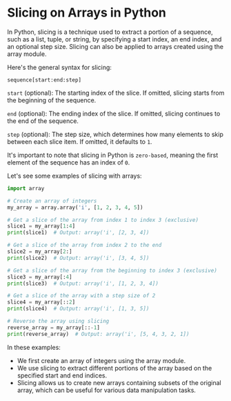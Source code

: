 # Slicing on Arrays in Python

In Python, slicing is a technique used to extract a portion of a sequence, such as a list, tuple, or string, by specifying a start index, an end index, and an optional step size. Slicing can also be applied to arrays created using the array module.

Here's the general syntax for slicing:

```
sequence[start:end:step]
```

`start` (optional): The starting index of the slice. If omitted, slicing starts from the beginning of the sequence.

`end` (optional): The ending index of the slice. If omitted, slicing continues to the end of the sequence.

`step` (optional): The step size, which determines how many elements to skip between each slice item. If omitted, it defaults to `1`.


It's important to note that slicing in Python is `zero-based`, meaning the first element of the sequence has an index of `0`.

Let's see some examples of slicing with arrays:

```python
import array

# Create an array of integers
my_array = array.array('i', [1, 2, 3, 4, 5])

# Get a slice of the array from index 1 to index 3 (exclusive)
slice1 = my_array[1:4]
print(slice1)  # Output: array('i', [2, 3, 4])

# Get a slice of the array from index 2 to the end
slice2 = my_array[2:]
print(slice2)  # Output: array('i', [3, 4, 5])

# Get a slice of the array from the beginning to index 3 (exclusive)
slice3 = my_array[:4]
print(slice3)  # Output: array('i', [1, 2, 3, 4])

# Get a slice of the array with a step size of 2
slice4 = my_array[::2]
print(slice4)  # Output: array('i', [1, 3, 5])

# Reverse the array using slicing
reverse_array = my_array[::-1]
print(reverse_array)  # Output: array('i', [5, 4, 3, 2, 1])
```

In these examples:

- We first create an array of integers using the array module.
- We use slicing to extract different portions of the array based on the specified start and end indices.
- Slicing allows us to create new arrays containing subsets of the original array, which can be useful for various data manipulation tasks.